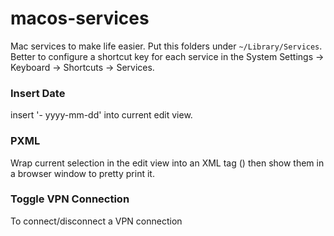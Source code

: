 # macos-services

Mac services to make life easier. Put this folders under `~/Library/Services`.
Better to configure a shortcut key for each service in the System Settings -> Keyboard -> Shortcuts -> Services.

### Insert Date
insert '- yyyy-mm-dd' into current edit view.

### PXML
Wrap current selection in the edit view into an XML tag (<pxml/>) then show them in a browser window to pretty print it.

### Toggle VPN Connection
To connect/disconnect a VPN connection
